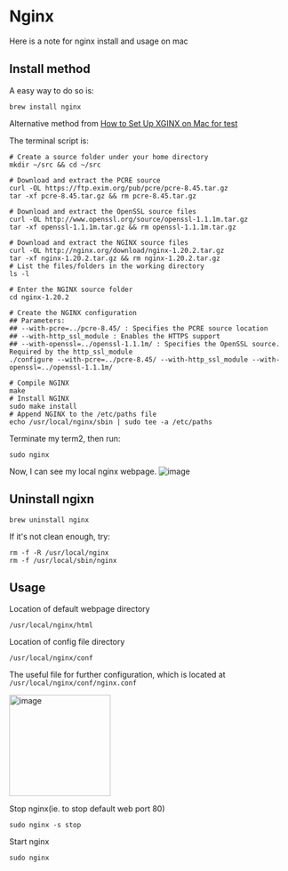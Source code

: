 # Nginx

Here is a note for nginx install and usage on mac

## Install method

A easy way to do so is:
```
brew install nginx
```

Alternative method from [How to Set Up XGINX on Mac for test](https://adamtheautomator.com/nginx-on-mac/)

The terminal script is:
```
# Create a source folder under your home directory
mkdir ~/src && cd ~/src

# Download and extract the PCRE source
curl -OL https://ftp.exim.org/pub/pcre/pcre-8.45.tar.gz
tar -xf pcre-8.45.tar.gz && rm pcre-8.45.tar.gz

# Download and extract the OpenSSL source files
curl -OL http://www.openssl.org/source/openssl-1.1.1m.tar.gz
tar -xf openssl-1.1.1m.tar.gz && rm openssl-1.1.1m.tar.gz

# Download and extract the NGINX source files
curl -OL http://nginx.org/download/nginx-1.20.2.tar.gz
tar -xf nginx-1.20.2.tar.gz && rm nginx-1.20.2.tar.gz
# List the files/folders in the working directory
ls -l

# Enter the NGINX source folder
cd nginx-1.20.2

# Create the NGINX configuration
## Parameters:
## --with-pcre=../pcre-8.45/ : Specifies the PCRE source location
## --with-http_ssl_module : Enables the HTTPS support
## --with-openssl=../openssl-1.1.1m/ : Specifies the OpenSSL source. Required by the http_ssl_module
./configure --with-pcre=../pcre-8.45/ --with-http_ssl_module --with-openssl=../openssl-1.1.1m/

# Compile NGINX
make
# Install NGINX
sudo make install
# Append NGINX to the /etc/paths file
echo /usr/local/nginx/sbin | sudo tee -a /etc/paths
```

Terminate my term2, then run:

```
sudo nginx
```

Now, I can see my local nginx webpage.
![image](https://user-images.githubusercontent.com/77183284/231596648-8bd9304a-bbeb-481d-914a-dd6e83342139.png)


## Uninstall ngixn

```
brew uninstall nginx
```
If it's not clean enough, try:
```
rm -f -R /usr/local/nginx
rm -f /usr/local/sbin/nginx
```

## Usage

Location of default webpage directory

```
/usr/local/nginx/html
```

Location of config file directory

```
/usr/local/nginx/conf
```

The useful file for further configuration, which is located at `/usr/local/nginx/conf/nginx.conf`

<img width="182" alt="image" src="https://user-images.githubusercontent.com/77183284/231597395-a307540c-cad7-4599-842e-69182d499166.png">

Stop nginx(ie. to stop default web port 80)

```
sudo nginx -s stop
```

Start nginx

```
sudo nginx
```
